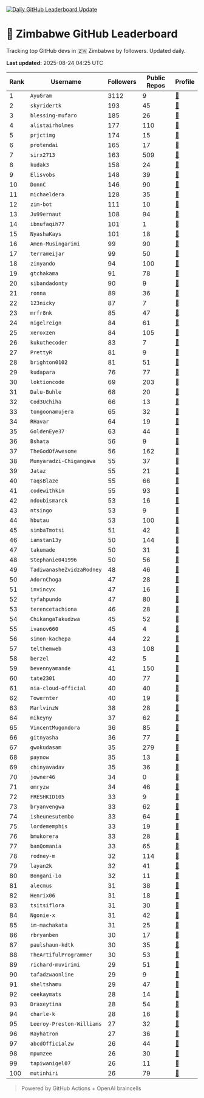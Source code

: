 [![Daily GitHub Leaderboard Update](https://github.com/bevennyamande/zim_leaderboard/actions/workflows/leaderboard.yml/badge.svg)](https://github.com/bevennyamande/zim_leaderboard/actions/workflows/leaderboard.yml)

# 🦍 Zimbabwe GitHub Leaderboard

Tracking top GitHub devs in 🇿🇼 Zimbabwe by followers. Updated daily.

<!-- START LEADERBOARD -->
**Last updated:** 2025-08-24 04:25 UTC  

| Rank | Username | Followers | Public Repos | Profile |
|------|----------|-----------|--------------|---------|
| 1 | `AyuGram` | 3112 | 9 | [🔗](https://github.com/AyuGram) |
| 2 | `skyridertk` | 193 | 45 | [🔗](https://github.com/skyridertk) |
| 3 | `blessing-mufaro` | 185 | 26 | [🔗](https://github.com/blessing-mufaro) |
| 4 | `alistairholmes` | 177 | 110 | [🔗](https://github.com/alistairholmes) |
| 5 | `prjctimg` | 174 | 15 | [🔗](https://github.com/prjctimg) |
| 6 | `protendai` | 165 | 17 | [🔗](https://github.com/protendai) |
| 7 | `sirx2713` | 163 | 509 | [🔗](https://github.com/sirx2713) |
| 8 | `kudak3` | 158 | 24 | [🔗](https://github.com/kudak3) |
| 9 | `Elisvobs` | 148 | 39 | [🔗](https://github.com/Elisvobs) |
| 10 | `DonnC` | 146 | 90 | [🔗](https://github.com/DonnC) |
| 11 | `michaeldera` | 128 | 35 | [🔗](https://github.com/michaeldera) |
| 12 | `zim-bot` | 111 | 10 | [🔗](https://github.com/zim-bot) |
| 13 | `Ju99ernaut` | 108 | 94 | [🔗](https://github.com/Ju99ernaut) |
| 14 | `ibnufaqih77` | 101 | 1 | [🔗](https://github.com/ibnufaqih77) |
| 15 | `NyashaKays` | 101 | 18 | [🔗](https://github.com/NyashaKays) |
| 16 | `Amen-Musingarimi` | 99 | 90 | [🔗](https://github.com/Amen-Musingarimi) |
| 17 | `terrameijar` | 99 | 50 | [🔗](https://github.com/terrameijar) |
| 18 | `zinyando` | 94 | 100 | [🔗](https://github.com/zinyando) |
| 19 | `gtchakama` | 91 | 78 | [🔗](https://github.com/gtchakama) |
| 20 | `sibandadonty` | 90 | 9 | [🔗](https://github.com/sibandadonty) |
| 21 | `ronna` | 89 | 36 | [🔗](https://github.com/ronna) |
| 22 | `123nicky` | 87 | 7 | [🔗](https://github.com/123nicky) |
| 23 | `mrfr8nk` | 85 | 47 | [🔗](https://github.com/mrfr8nk) |
| 24 | `nigelreign` | 84 | 61 | [🔗](https://github.com/nigelreign) |
| 25 | `xeroxzen` | 84 | 105 | [🔗](https://github.com/xeroxzen) |
| 26 | `kukuthecoder` | 83 | 7 | [🔗](https://github.com/kukuthecoder) |
| 27 | `PrettyR` | 81 | 9 | [🔗](https://github.com/PrettyR) |
| 28 | `brighton0102` | 81 | 51 | [🔗](https://github.com/brighton0102) |
| 29 | `kudapara` | 76 | 77 | [🔗](https://github.com/kudapara) |
| 30 | `loktioncode` | 69 | 203 | [🔗](https://github.com/loktioncode) |
| 31 | `Dalu-Buhle` | 68 | 20 | [🔗](https://github.com/Dalu-Buhle) |
| 32 | `Cod3Uchiha` | 66 | 13 | [🔗](https://github.com/Cod3Uchiha) |
| 33 | `tongoonamujera` | 65 | 32 | [🔗](https://github.com/tongoonamujera) |
| 34 | `RHavar` | 64 | 19 | [🔗](https://github.com/RHavar) |
| 35 | `GoldenEye37` | 63 | 44 | [🔗](https://github.com/GoldenEye37) |
| 36 | `Bshata` | 56 | 9 | [🔗](https://github.com/Bshata) |
| 37 | `TheGodOfAwesome` | 56 | 162 | [🔗](https://github.com/TheGodOfAwesome) |
| 38 | `Munyaradzi-Chigangawa` | 55 | 37 | [🔗](https://github.com/Munyaradzi-Chigangawa) |
| 39 | `Jataz` | 55 | 21 | [🔗](https://github.com/Jataz) |
| 40 | `TaqsBlaze` | 55 | 66 | [🔗](https://github.com/TaqsBlaze) |
| 41 | `codewithkin` | 55 | 93 | [🔗](https://github.com/codewithkin) |
| 42 | `ndoubismarck` | 53 | 16 | [🔗](https://github.com/ndoubismarck) |
| 43 | `ntsingo` | 53 | 9 | [🔗](https://github.com/ntsingo) |
| 44 | `hbutau` | 53 | 100 | [🔗](https://github.com/hbutau) |
| 45 | `simbaTmotsi` | 51 | 42 | [🔗](https://github.com/simbaTmotsi) |
| 46 | `iamstan13y` | 50 | 144 | [🔗](https://github.com/iamstan13y) |
| 47 | `takumade` | 50 | 31 | [🔗](https://github.com/takumade) |
| 48 | `Stephanie041996` | 50 | 56 | [🔗](https://github.com/Stephanie041996) |
| 49 | `TadiwanasheZvidzaRodney` | 48 | 46 | [🔗](https://github.com/TadiwanasheZvidzaRodney) |
| 50 | `AdornChoga` | 47 | 28 | [🔗](https://github.com/AdornChoga) |
| 51 | `invincyx` | 47 | 16 | [🔗](https://github.com/invincyx) |
| 52 | `tyfahpundo` | 47 | 80 | [🔗](https://github.com/tyfahpundo) |
| 53 | `terencetachiona` | 46 | 28 | [🔗](https://github.com/terencetachiona) |
| 54 | `ChikangaTakudzwa` | 45 | 52 | [🔗](https://github.com/ChikangaTakudzwa) |
| 55 | `ivanov660` | 45 | 4 | [🔗](https://github.com/ivanov660) |
| 56 | `simon-kachepa` | 44 | 22 | [🔗](https://github.com/simon-kachepa) |
| 57 | `telthemweb` | 43 | 108 | [🔗](https://github.com/telthemweb) |
| 58 | `berzel` | 42 | 5 | [🔗](https://github.com/berzel) |
| 59 | `bevennyamande` | 41 | 150 | [🔗](https://github.com/bevennyamande) |
| 60 | `tate2301` | 40 | 77 | [🔗](https://github.com/tate2301) |
| 61 | `nia-cloud-official` | 40 | 40 | [🔗](https://github.com/nia-cloud-official) |
| 62 | `Towernter` | 40 | 19 | [🔗](https://github.com/Towernter) |
| 63 | `MarlvinzW` | 38 | 28 | [🔗](https://github.com/MarlvinzW) |
| 64 | `mikeyny` | 37 | 62 | [🔗](https://github.com/mikeyny) |
| 65 | `VincentMugondora` | 36 | 85 | [🔗](https://github.com/VincentMugondora) |
| 66 | `gitnyasha` | 36 | 77 | [🔗](https://github.com/gitnyasha) |
| 67 | `gwokudasam` | 35 | 279 | [🔗](https://github.com/gwokudasam) |
| 68 | `paynow` | 35 | 13 | [🔗](https://github.com/paynow) |
| 69 | `chinyavadav` | 35 | 36 | [🔗](https://github.com/chinyavadav) |
| 70 | `jowner46` | 34 | 0 | [🔗](https://github.com/jowner46) |
| 71 | `omryzw` | 34 | 46 | [🔗](https://github.com/omryzw) |
| 72 | `FRESHKID105` | 33 | 9 | [🔗](https://github.com/FRESHKID105) |
| 73 | `bryanvengwa` | 33 | 62 | [🔗](https://github.com/bryanvengwa) |
| 74 | `isheunesutembo` | 33 | 64 | [🔗](https://github.com/isheunesutembo) |
| 75 | `lordememphis` | 33 | 19 | [🔗](https://github.com/lordememphis) |
| 76 | `bmukorera` | 33 | 28 | [🔗](https://github.com/bmukorera) |
| 77 | `banQomania` | 33 | 65 | [🔗](https://github.com/banQomania) |
| 78 | `rodney-m` | 32 | 114 | [🔗](https://github.com/rodney-m) |
| 79 | `layan2k` | 32 | 41 | [🔗](https://github.com/layan2k) |
| 80 | `Bongani-io` | 32 | 11 | [🔗](https://github.com/Bongani-io) |
| 81 | `alecmus` | 31 | 38 | [🔗](https://github.com/alecmus) |
| 82 | `Henrix06` | 31 | 18 | [🔗](https://github.com/Henrix06) |
| 83 | `tsitsiflora` | 31 | 30 | [🔗](https://github.com/tsitsiflora) |
| 84 | `Ngonie-x` | 31 | 42 | [🔗](https://github.com/Ngonie-x) |
| 85 | `im-machakata` | 31 | 25 | [🔗](https://github.com/im-machakata) |
| 86 | `rbryanben` | 30 | 17 | [🔗](https://github.com/rbryanben) |
| 87 | `paulshaun-kdtk` | 30 | 35 | [🔗](https://github.com/paulshaun-kdtk) |
| 88 | `TheArtifulProgrammer` | 30 | 53 | [🔗](https://github.com/TheArtifulProgrammer) |
| 89 | `richard-muvirimi` | 29 | 51 | [🔗](https://github.com/richard-muvirimi) |
| 90 | `tafadzwaonline` | 29 | 9 | [🔗](https://github.com/tafadzwaonline) |
| 91 | `sheltshamu` | 29 | 47 | [🔗](https://github.com/sheltshamu) |
| 92 | `ceekaymats` | 28 | 14 | [🔗](https://github.com/ceekaymats) |
| 93 | `Draxeytina` | 28 | 54 | [🔗](https://github.com/Draxeytina) |
| 94 | `charle-k` | 28 | 16 | [🔗](https://github.com/charle-k) |
| 95 | `Leeroy-Preston-Williams` | 27 | 32 | [🔗](https://github.com/Leeroy-Preston-Williams) |
| 96 | `Rayhatron` | 27 | 36 | [🔗](https://github.com/Rayhatron) |
| 97 | `abcdOfficialzw` | 26 | 44 | [🔗](https://github.com/abcdOfficialzw) |
| 98 | `mpumzee` | 26 | 30 | [🔗](https://github.com/mpumzee) |
| 99 | `tapiwanigel07` | 26 | 11 | [🔗](https://github.com/tapiwanigel07) |
| 100 | `mutinhiri` | 26 | 79 | [🔗](https://github.com/mutinhiri) |
<!-- END LEADERBOARD -->

> Powered by GitHub Actions + OpenAI braincells
